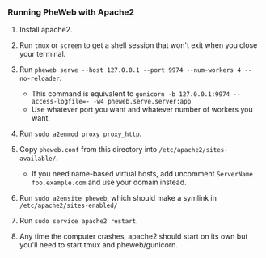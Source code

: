 ### Running PheWeb with Apache2

1. Install apache2.

2. Run `tmux` or `screen` to get a shell session that won't exit when you close your terminal.

3. Run `pheweb serve --host 127.0.0.1 --port 9974 --num-workers 4 --no-reloader`.

    - This command is equivalent to `gunicorn -b 127.0.0.1:9974 --access-logfile=- -w4 pheweb.serve.server:app`
    - Use whatever port you want and whatever number of workers you want.

3. Run `sudo a2enmod proxy proxy_http`.

4. Copy `pheweb.conf` from this directory into `/etc/apache2/sites-available/`.

    - If you need name-based virtual hosts, add uncomment `ServerName foo.example.com` and use your domain instead.

5. Run `sudo a2ensite pheweb`, which should make a symlink in `/etc/apache2/sites-enabled/`

6. Run `sudo service apache2 restart`.

7. Any time the computer crashes, apache2 should start on its own but you'll need to start tmux and pheweb/gunicorn.
